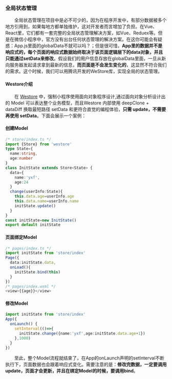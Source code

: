 ### 全局状态管理
&emsp;&emsp;全局状态管理在项目中是必不可少的，因为在程序开发中，有部分数据被多个地方引用到，如果每地方都单独维护，这对开发者而言增加了负担。在Vue、React里，它们都有一套完整的全局状态管理解决方案，如Vue、Reduex等。但是在微信小程序中，官方没有出台任何状态管理的解决方案。在这你可能会有疑惑：App.js里面的globalData不就可以吗？；但是很可惜，**App里的数据并不是响应式的，每个页面的响应式数据始终取决于该页面逻辑层下的data对象，并且只能通过setData来修改**。假设我们的用户信息存放在globalData里面，一旦从新向服务器发起请求拿到最新的信息，**而页面是不会发生变化的**，这显然不符合我们的需求。这个时候，我们可以用腾讯开发的WeStore库，实现全局的状态管理。
#### Westore介绍
&emsp;&emsp;在 [Westore](https://github.com/Tencent/westore) 中，强制小程序使用面向对象程序设计,通过面向对象分析设计出的 Model 可以表达整个业务模型，而且Westore 内部使用 deepClone + dataDiff 换取最短路径 setData 和更符合直觉的编程体验，**只需 update，不需要再使用 setData**。下面会展示一个案例：
#### 创建Model
```ts
/* store/index.ts */
import {Store} from 'westore'
type State={
  name:string,
  age:number
}
class InitState extends Store<State> {
  data={
    name:'yxf',
    age:24
  }
  change(userInfo:State){
    this.data.age=userInfo.age
    this.data.name=userInfo.name
    initState.update()
  }
}
const initState=new InitState()
export default initState
```
#### 页面绑定Model
```ts
/* pages/index.ts */
import initState from 'store/index'
Page({
  data:initState.data,
  onLoad(){
    initState.bind(this)
  }
})
/* pages/index.wxml */
<view>{{age}}</view>
```
#### 修改Model
```ts
import initState from 'store/index'
App({
  onLaunch() {
    setInterval(()=>{
      initState.change({name:'yxf',age:initState.data.age+1})
    },1000)
  }
})
```
&emsp;&emsp;至此，整个Model流程就结束了，在App的onLaunch声明的setInterval不断执行下，页面数据也会跟着响应式变化。需要注意的是：**修改完数据，一定要调用update，页面才会更新，并且在绑定Model的时候，要调用bind**。
